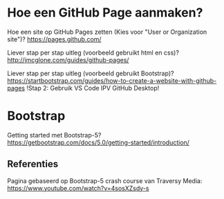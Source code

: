 # Hoe een GitHub Page aanmaken?

Hoe een site op GitHub Pages zetten (Kies voor "User or Organization site")?
https://pages.github.com/ 


Liever stap per stap uitleg (voorbeeld gebruikt html en css)? 
http://jmcglone.com/guides/github-pages/


Liever stap per stap uitleg (voorbeeld gebruikt Bootstrap)?
https://startbootstrap.com/guides/how-to-create-a-website-with-github-pages
!Stap 2: Gebruik VS Code IPV GitHub Desktop!

# Bootstrap

Getting started met Bootstrap-5?
https://getbootstrap.com/docs/5.0/getting-started/introduction/

## Referenties

Pagina gebaseerd op Bootstrap-5 crash course van Traversy Media:
https://www.youtube.com/watch?v=4sosXZsdy-s
